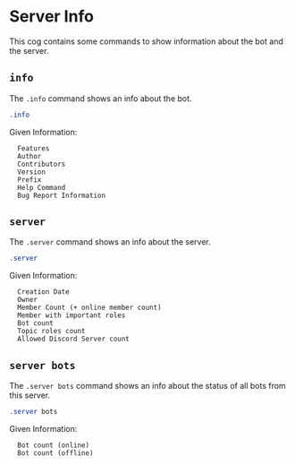 # Server Info

This cog contains some commands to show information about the bot and the server.

## `info`
The `.info` command shows an info about the bot.

```css
.info
```

Given Information:
```
  Features
  Author
  Contributors
  Version
  Prefix
  Help Command
  Bug Report Information
 ```
 
 ## `server`
 The `.server` command shows an info about the server.
 
 ```css
.server
```

Given Information:
```
  Creation Date
  Owner
  Member Count (+ online member count)
  Member with important roles
  Bot count
  Topic roles count
  Allowed Discord Server count
 ```
 
  ## `server bots`
 The `.server bots` command shows an info about the status of all bots from this server.
 
 ```css
.server bots
```

Given Information:
```
  Bot count (online)
  Bot count (offline)
```
